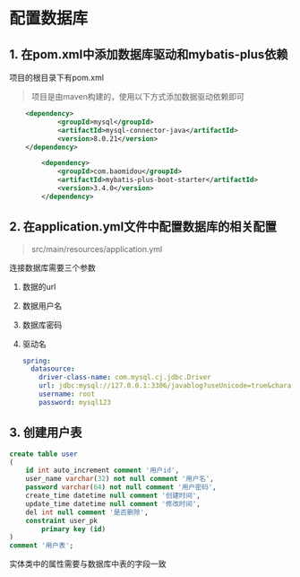# 配置数据库

## 1. 在pom.xml中添加数据库驱动和mybatis-plus依赖

项目的根目录下有pom.xml

> 项目是由maven构建的，使用以下方式添加数据驱动依赖即可

```xml
    <dependency>
            <groupId>mysql</groupId>
            <artifactId>mysql-connector-java</artifactId>
            <version>8.0.21</version>
    </dependency>

        <dependency>
            <groupId>com.baomidou</groupId>
            <artifactId>mybatis-plus-boot-starter</artifactId>
            <version>3.4.0</version>
        </dependency>

```



 ## 2. 在application.yml文件中配置数据库的相关配置

> src/main/resources/application.yml

连接数据库需要三个参数

1. 数据的url

2. 数据用户名

3. 数据库密码

4. 驱动名

   ```yaml
   spring:
     datasource:
       driver-class-name: com.mysql.cj.jdbc.Driver 
       url: jdbc:mysql://127.0.0.1:3306/javablog?useUnicode=true&characterEncoding=UTF-8&serverTimezone=GMT%2b8&useSSL=true&tinyInt1isBit=false
       username: root
       password: mysql123
   
   ```







## 3. 创建用户表

```sql
create table user
(
	id int auto_increment comment '用户id',
	user_name varchar(32) not null comment '用户名',
	password varchar(64) not null comment '用户密码',
	create_time datetime null comment '创建时间',
	update_time datetime null comment '修改时间',
	del int null comment '是否删除',
	constraint user_pk
		primary key (id)
)
comment '用户表';

```



实体类中的属性需要与数据库中表的字段一致


